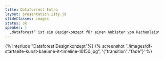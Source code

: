 ```yaml
---
title: Dataforrest Intro
layout: presentation.11ty.js
slideClasses: images
status: ok
speaker: |
  „dataforest“ ist ein Designkonzept für einen Anbieter von Rechenleistung (Server & Cloud). Die Metapher: Natur & Wachstum – Serverfarmen als „Wälder“, Software als „Pflanzen“, Pflege als „Gärtnern“. Das Corporate Design übersetzt diese Idee visuell: Erdige Farben, organische Formen, Wachstumssymbole.
---
```


{% interlude "Dataforest Designkonzept"%}
{% screenshot "./images/df-startseite-kunst-baeume-it-timeline-10150.jpg", '{"transition":"fade"}' %}
